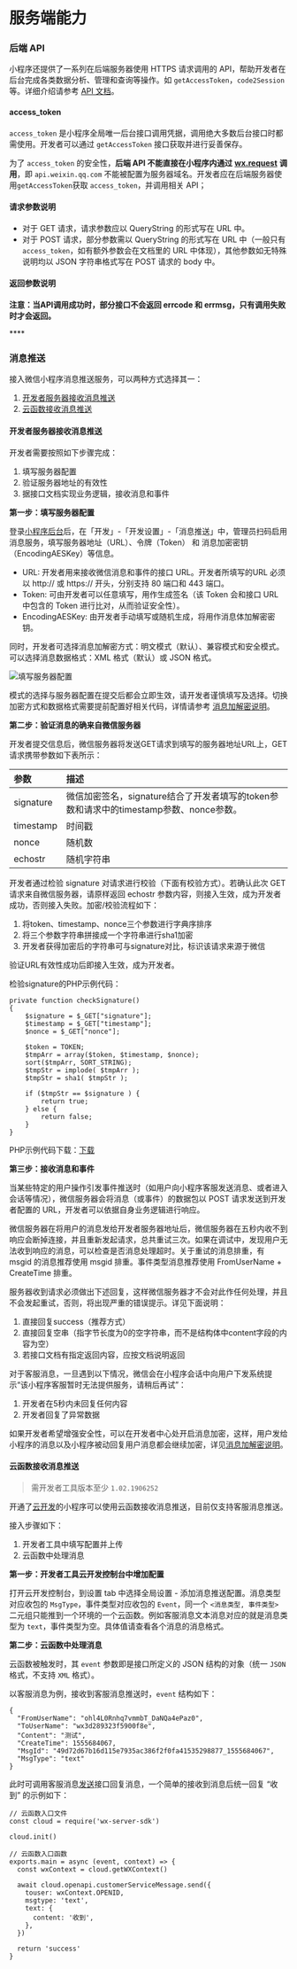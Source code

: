 # 服务端能力

### 后端 API <a id="&#x540E;&#x7AEF;-API"></a>

小程序还提供了一系列在后端服务器使用 HTTPS 请求调用的 API，帮助开发者在后台完成各类数据分析、管理和查询等操作。如 `getAccessToken`，`code2Session` 等。详细介绍请参考 [API 文档](https://developers.weixin.qq.com/miniprogram/dev/api/index.html)。

####  access\_token <a id="access-token"></a>

`access_token` 是小程序全局唯一后台接口调用凭据，调用绝大多数后台接口时都需使用。开发者可以通过 `getAccessToken` 接口获取并进行妥善保存。

为了 `access_token` 的安全性，**后端 API 不能直接在小程序内通过** [**wx.request**](https://developers.weixin.qq.com/miniprogram/dev/api/network/request/wx.request.html) **调用**，即 `api.weixin.qq.com` 不能被配置为服务器域名。开发者应在后端服务器使用`getAccessToken`获取 `access_token`，并调用相关 API；

####  请求参数说明 <a id="&#x8BF7;&#x6C42;&#x53C2;&#x6570;&#x8BF4;&#x660E;"></a>

* 对于 GET 请求，请求参数应以 QueryString 的形式写在 URL 中。
* 对于 POST 请求，部分参数需以 QueryString 的形式写在 URL 中（一般只有 `access_token`，如有额外参数会在文档里的 URL 中体现），其他参数如无特殊说明均以 JSON 字符串格式写在 POST 请求的 body 中。

####  返回参数说明 <a id="&#x8FD4;&#x56DE;&#x53C2;&#x6570;&#x8BF4;&#x660E;"></a>

**注意：当API调用成功时，部分接口不会返回 errcode 和 errmsg，只有调用失败时才会返回。**

\*\*\*\*

### 消息推送 <a id="&#x6D88;&#x606F;&#x63A8;&#x9001;"></a>

接入微信小程序消息推送服务，可以两种方式选择其一：

1. [开发者服务器接收消息推送](https://developers.weixin.qq.com/miniprogram/dev/framework/server-ability/message-push.html#option-url)
2. [云函数接收消息推送](https://developers.weixin.qq.com/miniprogram/dev/framework/server-ability/message-push.html#option-cloud)

####  开发者服务器接收消息推送 <a id="&#x5F00;&#x53D1;&#x8005;&#x670D;&#x52A1;&#x5668;&#x63A5;&#x6536;&#x6D88;&#x606F;&#x63A8;&#x9001;"></a>

开发者需要按照如下步骤完成：

1. 填写服务器配置
2. 验证服务器地址的有效性
3. 据接口文档实现业务逻辑，接收消息和事件

 **第一步：填写服务器配置**

登录[小程序后台](https://mp.weixin.qq.com/)后，在「开发」-「开发设置」-「消息推送」中，管理员扫码启用消息服务，填写服务器地址（URL）、令牌（Token） 和 消息加密密钥（EncodingAESKey）等信息。

* URL: 开发者用来接收微信消息和事件的接口 URL。开发者所填写的URL 必须以 http:// 或 https:// 开头，分别支持 80 端口和 443 端口。
* Token: 可由开发者可以任意填写，用作生成签名（该 Token 会和接口 URL 中包含的 Token 进行比对，从而验证安全性）。
* EncodingAESKey: 由开发者手动填写或随机生成，将用作消息体加解密密钥。

同时，开发者可选择消息加解密方式：明文模式（默认）、兼容模式和安全模式。可以选择消息数据格式：XML 格式（默认）或 JSON 格式。

![&#x586B;&#x5199;&#x670D;&#x52A1;&#x5668;&#x914D;&#x7F6E;](https://res.wx.qq.com/wxdoc/dist/assets/img/callback_help.ae01307b.png)

模式的选择与服务器配置在提交后都会立即生效，请开发者谨慎填写及选择。切换加密方式和数据格式需要提前配置好相关代码，详情请参考 [消息加解密说明](https://open.weixin.qq.com/cgi-bin/showdocument?action=dir_list&t=resource/res_list&verify=1&id=open1419318479&token=&lang=zh_CN)。

 **第二步：验证消息的确来自微信服务器**

开发者提交信息后，微信服务器将发送GET请求到填写的服务器地址URL上，GET请求携带参数如下表所示：

| 参数 | 描述 |
| :--- | :--- |
| signature | 微信加密签名，signature结合了开发者填写的token参数和请求中的timestamp参数、nonce参数。 |
| timestamp | 时间戳 |
| nonce | 随机数 |
| echostr | 随机字符串 |

开发者通过检验 signature 对请求进行校验（下面有校验方式）。若确认此次 GET 请求来自微信服务器，请原样返回 echostr 参数内容，则接入生效，成为开发者成功，否则接入失败。加密/校验流程如下：

1. 将token、timestamp、nonce三个参数进行字典序排序
2. 将三个参数字符串拼接成一个字符串进行sha1加密
3. 开发者获得加密后的字符串可与signature对比，标识该请求来源于微信

验证URL有效性成功后即接入生效，成为开发者。

检验signature的PHP示例代码：

```text
private function checkSignature()
{
    $signature = $_GET["signature"];
    $timestamp = $_GET["timestamp"];
    $nonce = $_GET["nonce"];

    $token = TOKEN;
    $tmpArr = array($token, $timestamp, $nonce);
    sort($tmpArr, SORT_STRING);
    $tmpStr = implode( $tmpArr );
    $tmpStr = sha1( $tmpStr );

    if ($tmpStr == $signature ) {
        return true;
    } else {
        return false;
    }
}

```

PHP示例代码下载：[下载](https://wximg.gtimg.com/shake_tv/mpwiki/cryptoDemo.zip)

 **第三步：接收消息和事件**

当某些特定的用户操作引发事件推送时（如用户向小程序客服发送消息、或者进入会话等情况），微信服务器会将消息（或事件）的数据包以 POST 请求发送到开发者配置的 URL，开发者可以依据自身业务逻辑进行响应。

微信服务器在将用户的消息发给开发者服务器地址后，微信服务器在五秒内收不到响应会断掉连接，并且重新发起请求，总共重试三次。如果在调试中，发现用户无法收到响应的消息，可以检查是否消息处理超时。关于重试的消息排重，有 msgid 的消息推荐使用 msgid 排重。事件类型消息推荐使用 FromUserName + CreateTime 排重。

服务器收到请求必须做出下述回复，这样微信服务器才不会对此作任何处理，并且不会发起重试，否则，将出现严重的错误提示。详见下面说明：

1. 直接回复success（推荐方式）
2. 直接回复空串（指字节长度为0的空字符串，而不是结构体中content字段的内容为空）
3. 若接口文档有指定返回内容，应按文档说明返回

对于客服消息，一旦遇到以下情况，微信会在小程序会话中向用户下发系统提示“该小程序客服暂时无法提供服务，请稍后再试”：

1. 开发者在5秒内未回复任何内容
2. 开发者回复了异常数据

如果开发者希望增强安全性，可以在开发者中心处开启消息加密，这样，用户发给小程序的消息以及小程序被动回复用户消息都会继续加密，详见[消息加解密说明](https://open.weixin.qq.com/cgi-bin/showdocument?action=dir_list&t=resource/res_list&verify=1&id=open1419318479&token=&lang=zh_CN)。

####  云函数接收消息推送 <a id="&#x4E91;&#x51FD;&#x6570;&#x63A5;&#x6536;&#x6D88;&#x606F;&#x63A8;&#x9001;"></a>

> 需开发者工具版本至少 `1.02.1906252`

开通了[云开发](https://developers.weixin.qq.com/miniprogram/dev/wxcloud/basis/getting-started.html)的小程序可以使用云函数接收消息推送，目前仅支持客服消息推送。

接入步骤如下：

1. 开发者工具中填写配置并上传
2. 云函数中处理消息

 **第一步：开发者工具云开发控制台中增加配置**

打开云开发控制台，到设置 tab 中选择全局设置 - 添加消息推送配置。消息类型对应收包的 `MsgType`，事件类型对应收包的 `Event`，同一个 `<消息类型, 事件类型>` 二元组只能推到一个环境的一个云函数。例如客服消息文本消息对应的就是消息类型为 `text`，事件类型为空。具体值请查看各个消息的消息格式。

 **第二步：云函数中处理消息**

云函数被触发时，其 `event` 参数即是接口所定义的 JSON 结构的对象（统一 `JSON` 格式，不支持 `XML` 格式）。

以客服消息为例，接收到客服消息推送时，`event` 结构如下：

```text
{
  "FromUserName": "ohl4L0Rnhq7vmmbT_DaNQa4ePaz0",
  "ToUserName": "wx3d289323f5900f8e",
  "Content": "测试",
  "CreateTime": 1555684067,
  "MsgId": "49d72d67b16d115e7935ac386f2f0fa41535298877_1555684067",
  "MsgType": "text"
}
```

此时可调用客服消息[发送](https://developers.weixin.qq.com/miniprogram/dev/api-backend/open-api/customer-message/customerServiceMessage.send.html)接口回复消息，一个简单的接收到消息后统一回复 “收到” 的示例如下：

```text
// 云函数入口文件
const cloud = require('wx-server-sdk')

cloud.init()

// 云函数入口函数
exports.main = async (event, context) => {
  const wxContext = cloud.getWXContext()
  
  await cloud.openapi.customerServiceMessage.send({
    touser: wxContext.OPENID,
    msgtype: 'text',
    text: {
      content: '收到',
    },
  })

  return 'success'
}
```

